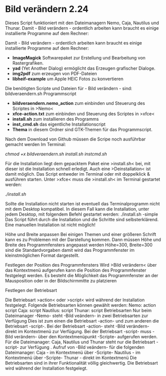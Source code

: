 # Bild verändern 2.24
Dieses Script funktioniert mit den Dateimanagern Nemo, Caja, Nautilus und Thunar.
Damit - Bild verändern - ordentlich arbeiten kann braucht es einige installierte Programme auf dem Rechner:

Damit - Bild verändern - ordentlich arbeiten kann braucht es einige installierte Programme auf dem Rechner:
- **ImageMagick** Softwarepaket zur Erstellung und Bearbeitung von Rastergrafiken.
- **yad** (Yet Another Dialog) ermöglicht das Erzeugen grafischer Dialoge.
- **img2pdf** zum erzeugen von PDF-Dateien
- **libheif-example** um Apple HEIC Fotos zu konvertieren


Die benötigten Scripte und Dateien für - Bild verändern - sind:
bildveraendern.sh Programmscript
- **bildveraendern.nemo_action** zum einbinden und Steuerung des Scriptes in >Nemo<
- **xfce-action.txt** zum einbinden und Steuerung des Scriptes in >xfce<
- **install.sh** zum installieren des Programms
- **inst_cmd.sh** das eigentliche Installationscript
- **Thema** in diesem Ordner sind GTK-Themen für das Programmscript.

Nach dem Download von Github müssen die Scripe noch ausführbar gemacht werden
Im Terminal:

_chmod +x bildveraendern.sh install.sh instcmd.sh_

Für die Installation liegt dem gepacktem Paket eine >install.sh< bei, mit dieser ist die Installation schnell erledigt.
Auch eine >Deinstallation< ist damit möglich.
Das Script entweder im Terminal oder mit doppelklick & ausführen starten.
Unter >xfce< muss die >install.sh< im Terminal gestartet werden:

_./install.sh_

Sollte die Installation nicht starten ist eventuell das Terminalprogramm nicht mit dem Desktop kompatibel.
In diesem Fall kann die Installation, unter jedem Desktop, mit folgendem Befehl gestartet werden:
./install.sh -simple
Das Script führt durch die Installation und die Schritte sind selbsterklärend.
Eine manuellen Installation ist nicht möglich!

Höhe und Breite anpassen
Bei einigen Themen und einer größeren Schrift kann es zu Problemen mit der Darstellung kommen. Dann müssen Höhe und Breite des Programmfensters angepasst werden
Höhe=300, Breite=300 sind die Standardvorgaben damit wird das Programmfenster im kleinstmöglichen Format dargestellt.

Festlegen der Position des Programmfensters
Wird >Bild verändern< über das Kontextmenü aufgerufen kann die Position des Programmfenster festgelegt werden.
Es besteht die Möglichkeit das Programmfenster an der Mausposition oder in der Bildschirmmitte zu platzieren

Festlegen der Betriebsart
 
Die Betriebsart >action< oder >script< wird während der Installation festgelegt. 
Folgende Betriebsarten können gewählt werden:
Nemo:		action		script
Caja:				      script
Nautilus:			    script
Thunar:			      script
Betriebsarten
Nur beim Dateimanager -Nemo- steht -Bild veändern- in zwei Betriebsarten zur Verfügung
Dies ist zum einen die Betriebsart -action- und zum anderen die Betriebsart -script-.
Bei der Betriebsart -action- steht -Bild verändern- direkt im Kontextmenü  zur Verfügung. 
Bei der Betriebsart -script- muss -Bild verändern- über den Kontextmenüpunkt -Scripte- aufgerufen werden.
Für die Dateimanager: Caja, Nautilus und Thunar steht nur die Betriebsart -script-  zur Verfügung .
Aufruf von -Bild veändern- für die folgenden Dateimanager:
Caja - im Kontextmenü über -Scripte-
Nautilus - im Kontextmenü über -Scripte-
Thunar - direkt im Kontextmenü
Die Betriebsarten sind in ihrer Funktionalität völlig gleichwertig.
Die Betriebsart wird während der Installation festgelegt.
